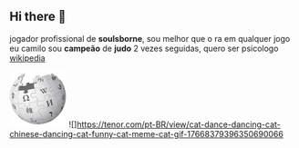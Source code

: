 ## Hi there 👋
jogador profissional de **soulsborne**, sou melhor que o ra em qualquer jogo
eu camilo sou **campeão** de **judo** 2 vezes seguidas, quero ser psicologo
[wikipedia](https://pt.wikipedia.org/wiki/Markdown)


![Texto da propriedade alt](wikipedia.png)
![]https://tenor.com/pt-BR/view/cat-dance-dancing-cat-chinese-dancing-cat-funny-cat-meme-cat-gif-17668379396350690066
